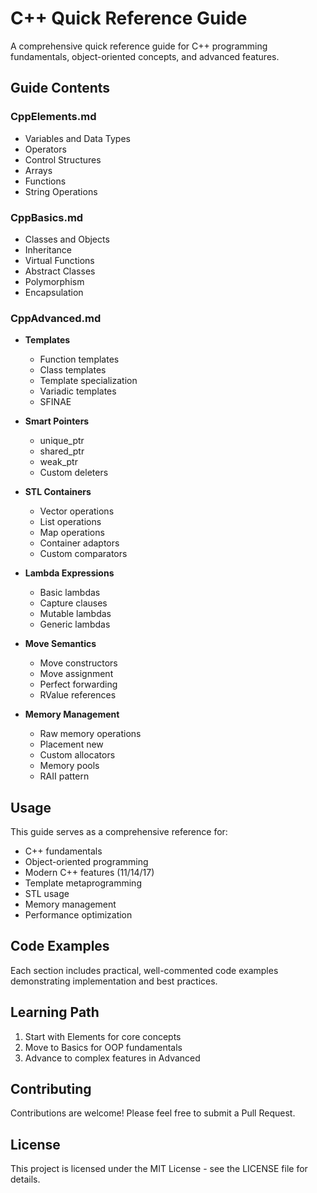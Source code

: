 # C++ Quick Reference Guide

A comprehensive quick reference guide for C++ programming fundamentals, object-oriented concepts, and advanced features.

## Guide Contents

### CppElements.md
- Variables and Data Types
- Operators
- Control Structures
- Arrays
- Functions
- String Operations

### CppBasics.md
- Classes and Objects
- Inheritance
- Virtual Functions
- Abstract Classes
- Polymorphism
- Encapsulation

### CppAdvanced.md
- **Templates**
  - Function templates
  - Class templates
  - Template specialization
  - Variadic templates
  - SFINAE

- **Smart Pointers**
  - unique_ptr
  - shared_ptr
  - weak_ptr
  - Custom deleters

- **STL Containers**
  - Vector operations
  - List operations
  - Map operations
  - Container adaptors
  - Custom comparators

- **Lambda Expressions**
  - Basic lambdas
  - Capture clauses
  - Mutable lambdas
  - Generic lambdas

- **Move Semantics**
  - Move constructors
  - Move assignment
  - Perfect forwarding
  - RValue references

- **Memory Management**
  - Raw memory operations
  - Placement new
  - Custom allocators
  - Memory pools
  - RAII pattern

## Usage

This guide serves as a comprehensive reference for:
- C++ fundamentals
- Object-oriented programming
- Modern C++ features (11/14/17)
- Template metaprogramming
- STL usage
- Memory management
- Performance optimization

## Code Examples

Each section includes practical, well-commented code examples demonstrating implementation and best practices.

## Learning Path

1. Start with Elements for core concepts
2. Move to Basics for OOP fundamentals
3. Advance to complex features in Advanced


## Contributing

Contributions are welcome! Please feel free to submit a Pull Request.

## License

This project is licensed under the MIT License - see the LICENSE file for details.

